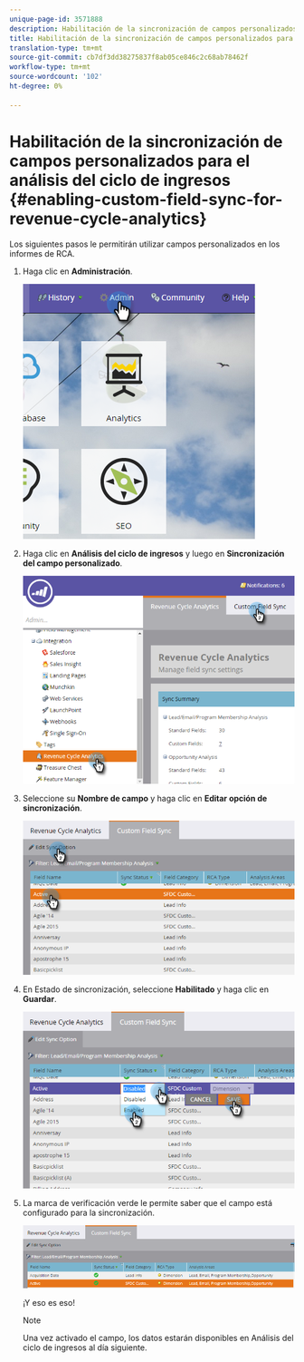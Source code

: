 ```yaml
---
unique-page-id: 3571888
description: Habilitación de la sincronización de campos personalizados para el análisis del ciclo de ingresos - Documentos de marketing - Documentación del producto
title: Habilitación de la sincronización de campos personalizados para el análisis del ciclo de ingresos
translation-type: tm+mt
source-git-commit: cb7df3dd38275837f8ab05ce846c2c68ab78462f
workflow-type: tm+mt
source-wordcount: '102'
ht-degree: 0%

---
```



# Habilitación de la sincronización de campos personalizados para el análisis del ciclo de ingresos {#enabling-custom-field-sync-for-revenue-cycle-analytics}

Los siguientes pasos le permitirán utilizar campos personalizados en los informes de RCA.

1. Haga clic en **Administración**.

   ![](assets/one.png)

1. Haga clic en **Análisis del ciclo de ingresos** y luego en **Sincronización del campo personalizado**.

   ![](assets/two.png)

1. Seleccione su **Nombre de campo** y haga clic en **Editar opción de sincronización**.

   ![](assets/three.png)

1. En Estado de sincronización, seleccione **Habilitado** y haga clic en **Guardar**.

   ![](assets/four.png)

1. La marca de verificación verde le permite saber que el campo está configurado para la sincronización.

   ![](assets/five.png)

   ¡Y eso es eso!

   >[!NOTE]
   >
   >Una vez activado el campo, los datos estarán disponibles en Análisis del ciclo de ingresos al día siguiente.

